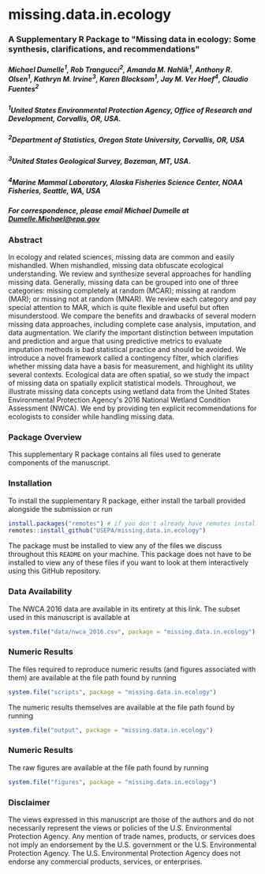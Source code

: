 # missing.data.in.ecology

### A Supplementary R Package to "Missing data in ecology: Some synthesis, clarifications, and recommendations"

##### Michael Dumelle<sup>1</sup>, Rob Trangucci<sup>2</sup>, Amanda M. Nahlik<sup>1</sup>, Anthony R. Olsen<sup>1</sup>, Kathryn M. Irvine<sup>3</sup>, Karen Blocksom<sup>1</sup>, Jay M. Ver Hoef<sup>4</sup>, Claudio Fuentes<sup>2</sup> 

##### <sup>1</sup>United States Environmental Protection Agency, Office of Research and Development, Corvallis, OR, USA.
##### <sup>2</sup>Department of Statistics, Oregon State University, Corvallis, OR, USA
##### <sup>3</sup>United States Geological Survey, Bozeman, MT, USA.
##### <sup>4</sup>Marine Mammal Laboratory, Alaska Fisheries Science Center, NOAA Fisheries, Seattle, WA, USA

##### For correspondence, please email Michael Dumelle at Dumelle.Michael@epa.gov

### Abstract

In ecology and related sciences, missing data are common and easily mishandled. When mishandled, missing data obfuscate ecological understanding. We review and synthesize several approaches for handling missing data.  Generally, missing data can be grouped into one of three categories: missing completely at random (MCAR); missing at random (MAR); or missing not at random (MNAR). We review each category and pay special attention to MAR, which is quite flexible and useful but often misunderstood. We compare the benefits and drawbacks of several modern missing data approaches, including complete case analysis, imputation, and data augmentation. We clarify the important distinction between imputation and prediction and argue that using predictive metrics to evaluate imputation methods is bad statistical practice and should be avoided. We introduce a novel framework called a contingency filter, which clarifies whether missing data have a basis for measurement, and highlight its utility several contexts. Ecological data are often spatial, so we study the impact of missing data on spatially explicit statistical models. Throughout, we illustrate missing data concepts using wetland data from the United States Environmental Protection Agency's 2016 National Wetland Condition Assessment (NWCA). We end by providing ten explicit recommendations for ecologists to consider while handling missing data.

### Package Overview

This supplementary R package contains all files used to generate components of the manuscript.

### Installation

To install the supplementary R package, either install the tarball provided alongside the submission or run
```r
install.packages("remotes") # if you don't already have remotes installed
remotes::install_github("USEPA/missing.data.in.ecology")
```

The package must be installed to view any of the files we discuss throughout this `README` on your machine. This package does not have to be installed to view any of these files if you want to look at them interactively using this GitHub repository.

### Data Availability

The NWCA 2016 data are available in its entirety at this link. The subset used in this manuscript is available at
```r
system.file("data/nwca_2016.csv", package = "missing.data.in.ecology")
```

### Numeric Results

The files required to reproduce numeric results (and figures associated with them) are available at the file path found by running
```r
system.file("scripts", package = "missing.data.in.ecology")
```

The numeric results themselves are available at the file path found by running
```r
system.file("output", package = "missing.data.in.ecology")
```

### Numeric Results

The raw figures are available at the file path found by running
```r
system.file("figures", package = "missing.data.in.ecology")
```

### Disclaimer

The views expressed in this manuscript are those of the authors and do not necessarily represent the views or policies of the U.S. Environmental Protection Agency. Any mention of trade names, products, or services does not imply an endorsement by the U.S. government or the U.S. Environmental Protection Agency. The U.S. Environmental Protection Agency does not endorse any commercial products, services, or enterprises.

